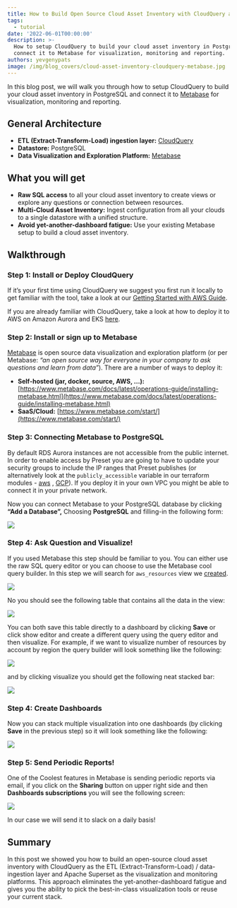 ```yaml
---
title: How to Build Open Source Cloud Asset Inventory with CloudQuery and Metabase
tags:
  - tutorial
date: '2022-06-01T00:00:00'
description: >-
  How to setup CloudQuery to build your cloud asset inventory in PostgreSQL and
  connect it to Metabase for visualization, monitoring and reporting.
authors: yevgenypats
image: /img/blog_covers/cloud-asset-inventory-cloudquery-metabase.jpg
---
```


In this blog post, we will walk you through how to setup CloudQuery to build your cloud asset inventory in PostgreSQL and connect it to [Metabase](https://www.metabase.com/) for visualization, monitoring and reporting.

## General Architecture

- **ETL (Extract-Transform-Load) ingestion layer:** [CloudQuery](https://github.com/cloudquery/cloudquery)
- **Datastore:** PostgreSQL
- **Data Visualization and Exploration Platform:** [Metabase](https://metabase.com)

## What you will get

- **Raw SQL access** to all your cloud asset inventory to create views or explore any questions or connection between resources.
- **Multi-Cloud Asset Inventory:** Ingest configuration from all your clouds to a single datastore with a unified structure.
- **Avoid yet-another-dashboard fatigue:** Use your existing Metabase setup to build a cloud asset inventory.

## Walkthrough

### Step 1: **Install or Deploy CloudQuery**

If it’s your first time using CloudQuery we suggest you first run it locally to get familiar with the tool, take a look at our [Getting Started with AWS Guide](https://docs.cloudquery.io/docs/getting-started/getting-started-with-aws).

If you are already familiar with CloudQuery, take a look at how to deploy it to AWS on Amazon Aurora and EKS [here](https://github.com/cloudquery/terraform-aws-cloudquery).

### Step 2: Install or sign up to Metabase

[Metabase](https://metabase.com) is open source data visualization and exploration platform (or per Metabase: _“an open source way for everyone in your company to ask questions and learn from data”_). There are a number of ways to deploy it:

- **Self-hosted (jar, docker, source, AWS, …):** [https://www.metabase.com/docs/latest/operations-guide/installing-metabase.html](https://www.metabase.com/docs/latest/operations-guide/installing-metabase.html)
- **SaaS/Cloud:** [https://www.metabase.com/start/](https://www.metabase.com/start/)

### Step 3: Connecting Metabase to PostgreSQL

By default RDS Aurora instances are not accessible from the public internet. In order to enable access by Preset you are going to have to update your security groups to include the IP ranges that Preset publishes (or alternatively look at the `publicly_accessible` variable in our terraform modules - [aws](https://github.com/cloudquery/terraform-aws-cloudquery#inputs) , [GCP](https://github.com/cloudquery/terraform-gcp-cloudquery#inputs)). If you deploy it in your own VPC you might be able to connect it in your private network.

Now you can connect Metabase to your PostgreSQL database by clicking **“Add a Database”,** Choosing **PostgreSQL** and filling-in the following form:

![](/img/blog/cloud-asset-inventory-cloudquery-metabase/1.png)

### Step 4: Ask Question and Visualize!

If you used Metabase this step should be familiar to you. You can either use the raw SQL query editor or you can choose to use the Metabase cool query builder. In this step we will search for `aws_resources` view we [created](https://github.com/cloudquery/cq-provider-aws/blob/main/views/resources.sql).

![](/img/blog/cloud-asset-inventory-cloudquery-metabase/2.png)

No you should see the following table that contains all the data in the view:

![](/img/blog/cloud-asset-inventory-cloudquery-metabase/3.png)

You can both save this table directly to a dashboard by clicking **Save** or click show editor and create a different query using the query editor and then visualize. For example, if we want to visualize number of resources by account by region the query builder will look something like the following:

![](/img/blog/cloud-asset-inventory-cloudquery-metabase/4.png)

and by clicking visualize you should get the following neat stacked bar:

![](/img/blog/cloud-asset-inventory-cloudquery-metabase/5.png)

### Step 4: Create Dashboards

Now you can stack multiple visualization into one dashboards (by clicking **Save** in the previous step) so it will look something like the following:

![](/img/blog/cloud-asset-inventory-cloudquery-metabase/6.png)

### Step 5: Send Periodic Reports!

One of the Coolest features in Metabase is sending periodic reports via email, if you click on the **Sharing** button on upper right side and then **Dashboards subscriptions** you will see the following screen:

![](/img/blog/cloud-asset-inventory-cloudquery-metabase/7.png)

In our case we will send it to slack on a daily basis!

## Summary

In this post we showed you how to build an open-source cloud asset inventory with CloudQuery as the ETL (Extract-Transform-Load) / data-ingestion layer and Apache Superset as the visualization and monitoring platforms. This approach eliminates the yet-another-dashboard fatigue and gives you the ability to pick the best-in-class visualization tools or reuse your current stack.

